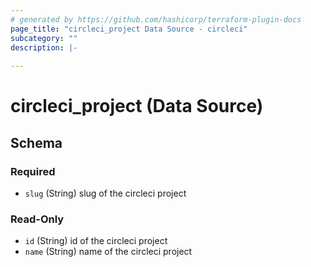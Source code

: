 ```yaml
---
# generated by https://github.com/hashicorp/terraform-plugin-docs
page_title: "circleci_project Data Source - circleci"
subcategory: ""
description: |-
  
---
```


# circleci_project (Data Source)





<!-- schema generated by tfplugindocs -->
## Schema

### Required

- `slug` (String) slug of the circleci project

### Read-Only

- `id` (String) id of the circleci project
- `name` (String) name of the circleci project
